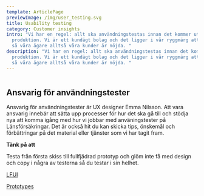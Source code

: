 ```yaml
---
template: ArticlePage
previewImage: /img/user_testing.svg
title: Usability testing
category: Customer insights
intro: "Vi har en regel: allt ska användningstestas innan det kommer ut i
  produktion. Vi är ett kundägt bolag och det ligger i vår ryggmärg att se till
  så våra ägare alltså våra kunder är nöjda. "
description: "Vi har en regel: allt ska användningstestas innan det kommer ut i
  produktion. Vi är ett kundägt bolag och det ligger i vår ryggmärg att se till
  så våra ägare alltså våra kunder är nöjda. "
---
```

<figure class="Image Image__border Image__wide"><img src="/img/a3-cheat-sheet-användningstester.png" srcset="/img/a3-cheat-sheet-användningstester.png 2x" alt=""><figcaption><div class="Image__caption"></div></figcaption></figure>

## Ansvarig för användningstester 

Ansvarig för användningstester är UX designer Emma Nilsson. Att vara ansvarig innebär att sätta upp processer för hur det ska gå till och stödja nya att komma igång med hur vi jobbar med använingstester på Länsförsäkringar. Det är också hit du kan skicka tips, önskemål och förbättringar på det material eller tjänster som vi har tagit fram. 

<div class="Callout"><strong class="Callout__title">Tänk på att </strong><p class="Callout__text">Testa från första skiss till fullfjädrad prototyp och glöm inte få med design och copy i några av testerna så du testar i sin helhet.</p></div>

[LFUI](https://lf-digitala-kanaler.github.io/LFUI-components/)

[Prototypes](https://lf-digitala-kanaler.github.io/Prototypes)